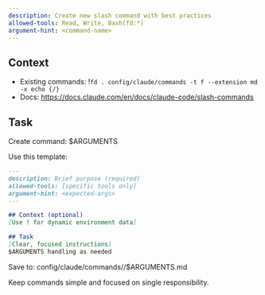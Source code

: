 ```yaml
---
description: Create new slash command with best practices
allowed-tools: Read, Write, Bash(fd:*)
argument-hint: <command-name>
---
```


## Context
- Existing commands: !`fd . config/claude/commands -t f --extension md -x echo {/}`
- Docs: https://docs.claude.com/en/docs/claude-code/slash-commands

## Task
Create command: $ARGUMENTS

Use this template:

```markdown
---
description: Brief purpose (required)
allowed-tools: [specific tools only]
argument-hint: <expected-args>
---

## Context (optional)
[Use ! for dynamic environment data]

## Task
[Clear, focused instructions]
$ARGUMENTS handling as needed
```

Save to: config/claude/commands/<category>/$ARGUMENTS.md

Keep commands simple and focused on single responsibility.
